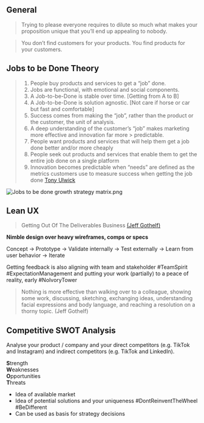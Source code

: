 ## General

> Trying to please everyone requires to dilute so much what makes your proposition unique that you’ll end up appealing to nobody.

> You don’t find customers for your products. You find products for your customers.

## Jobs to be Done Theory

> 1. People buy products and services to get a “job” done.
> 2. Jobs are functional, with emotional and social components.
> 3. A Job-to-be-Done is stable over time. [Getting from A to B]
> 4. A Job-to-be-Done is solution agnostic. [Not care if horse or car but fast and comfortable]
> 5. Success comes from making the “job”, rather than the product or the customer, the unit of analysis.
> 6. A deep understanding of the customer’s “job” makes marketing more effective and innovation far more > predictable.
> 7. People want products and services that will help them get a job done better and/or more cheaply
> 8. People seek out products and services that enable them to get the entire job done on a single platform
> 9. Innovation becomes predictable when “needs” are defined as the metrics customers use to measure success when getting the job done
> [Tony Ulwick](https://jobs-to-be-done.com/the-5-tenets-of-jobs-to-be-done-theory-ba58c3a093c1)

![Jobs to be done growth strategy matrix.png](JobsToBeDoneGrowthStrategyMatrix.png)

## Lean UX

> Getting Out Of The Deliverables Business [(Jeff Gothelf)](https://www.smashingmagazine.com/2011/03/lean-ux-getting-out-of-the-deliverables-business/)

**Nimble design over heavy wireframes, comps or specs**

Concept -> Prototype -> Validate internally -> Test externally -> Learn from user behavior -> Iterate

Getting feedback is also aligning with team and stakeholder #TeamSpirit #ExpectationManagement and putting your work (partially) to a peace of reality, early #NoIvoryTower 

> Nothing is more effective than walking over to a colleague, showing some work, discussing, sketching, exchanging ideas, understanding facial expressions and body language, and reaching a resolution on a thorny topic. (Jeff Gothelf)

## Competitive SWOT Analysis

Analyse your product / company and your direct competitors (e.g. TikTok and Instagram) and indirect competitors (e.g. TikTok and LinkedIn).

**S**trength <br>
**W**eaknesses <br>
**O**pportunities <br>
**T**hreats <br>

- Idea of available market
- Idea of potential solutions and your uniqueness #DontReinventTheWheel #BeDifferent 
- Can be used as basis for strategy decisions
